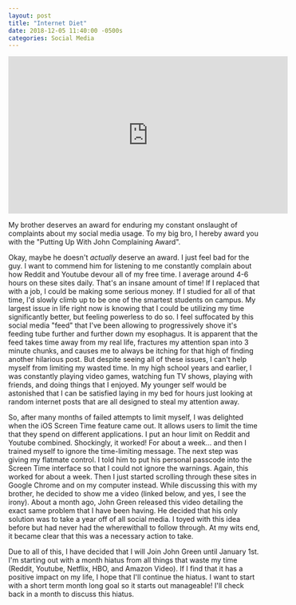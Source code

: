 ```yaml
---
layout: post
title: "Internet Diet"
date: 2018-12-05 11:40:00 -0500s
categories: Social Media
---
```


<iframe width="560" height="315" src="https://www.youtube.com/embed/5zlYoOmoH5U" frameborder="0" allow="accelerometer; autoplay; encrypted-media; gyroscope; picture-in-picture" allowfullscreen></iframe>

My brother deserves an award for enduring my constant onslaught of complaints about my social media usage. To my big bro, I hereby award you with the "Putting Up With John Complaining Award".

Okay, maybe he doesn't *actually* deserve an award. I just feel bad for the guy. I want to commend him for listening to me constantly complain about how Reddit and Youtube devour all of my free time. I average around 4-6 hours on these sites daily. That's an insane amount of time! If I replaced that with a job, I could be making some serious money. If I studied for all of that time, I'd slowly climb up to be one of the smartest students on campus. My largest issue in life right now is knowing that I could be utilizing my time significantly better, but feeling powerless to do so. I feel suffocated by this social media "feed" that I've been allowing to progressively shove it's feeding tube further and further down my esophagus. It is apparent that the feed takes time away from my real life, fractures my attention span into 3 minute chunks, and causes me to always be itching for that high of finding another hilarious post. But despite seeing all of these issues, I can't help myself from limiting my wasted time. In my high school years and earlier, I was constantly playing video games, watching fun TV shows, playing with friends, and doing things that I enjoyed. My younger self would be astonished that I can be satisfied laying in my bed for hours just looking at random internet posts that are all designed to steal my attention away.

So, after many months of failed attempts to limit myself, I was delighted when the iOS Screen Time feature came out. It allows users to limit the time that they spend on different applications. I put an hour limit on Reddit and Youtube combined. Shockingly, it worked! For about a week... and then I trained myself to ignore the time-limiting message. The next step was giving my flatmate control. I told him to put his personal passcode into the Screen Time interface so that I could not ignore the warnings. Again, this worked for about a week. Then I just started scrolling through these sites in Google Chrome and on my computer instead. While discussing this with my brother, he decided to show me a video (linked below, and yes, I see the irony). About a month ago, John Green released this video detailing the exact same problem that I have been having. He decided that his only solution was to take a year off of all social media. I toyed with this idea before but had never had the wherewithall to follow through. At my wits end, it became clear that this was a necessary action to take.

Due to all of this, I have decided that I will Join John Green until January 1st. I'm starting out with a month hiatus from all things that waste my time (Reddit, Youtube, Netflix, HBO, and Amazon Video). If I find that it has a positive impact on my life, I hope that I'll continue the hiatus. I want to start with a short term month long goal so it starts out manageable! I'll check back in a month to discuss this hiatus.
